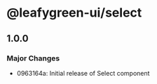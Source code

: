 # @leafygreen-ui/select

## 1.0.0
### Major Changes

- 0963164a: Initial release of Select component
